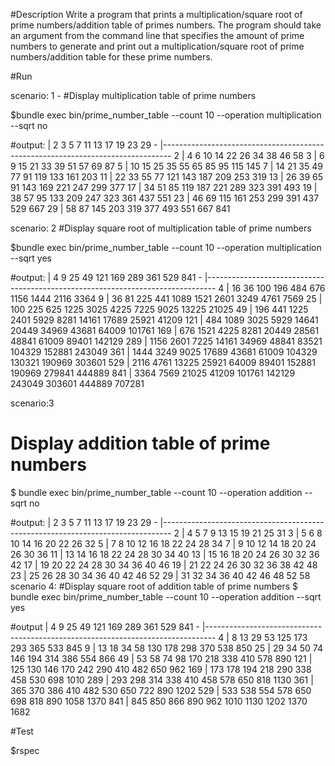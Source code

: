 #Description
Write a program that prints a multiplication/square root of prime numbers/addition table of primes numbers. The program should take an argument from the command line that specifies the amount of prime numbers to generate and print out a multiplication/square root of prime numbers/addition table for these prime numbers.

#Run

scenario: 1 - 
#Display multiplication table of prime numbers

$bundle exec bin/prime_number_table --count 10 --operation multiplication --sqrt no

#output:
         |       2       3       5       7      11      13      17      19      23      29
       - |--------------------------------------------------------------------------------
       2 |       4       6      10      14      22      26      34      38      46      58
       3 |       6       9      15      21      33      39      51      57      69      87
       5 |      10      15      25      35      55      65      85      95     115     145
       7 |      14      21      35      49      77      91     119     133     161     203
      11 |      22      33      55      77     121     143     187     209     253     319
      13 |      26      39      65      91     143     169     221     247     299     377
      17 |      34      51      85     119     187     221     289     323     391     493
      19 |      38      57      95     133     209     247     323     361     437     551
      23 |      46      69     115     161     253     299     391     437     529     667
      29 |      58      87     145     203     319     377     493     551     667     841

scenario: 2 
#Display square root of multiplication table of prime numbers

$bundle exec bin/prime_number_table --count 10 --operation multiplication --sqrt yes

#output:
         |       4       9      25      49     121     169     289     361     529     841
       - |--------------------------------------------------------------------------------
       4 |      16      36     100     196     484     676    1156    1444    2116    3364
       9 |      36      81     225     441    1089    1521    2601    3249    4761    7569
      25 |     100     225     625    1225    3025    4225    7225    9025   13225   21025
      49 |     196     441    1225    2401    5929    8281   14161   17689   25921   41209
     121 |     484    1089    3025    5929   14641   20449   34969   43681   64009  101761
     169 |     676    1521    4225    8281   20449   28561   48841   61009   89401  142129
     289 |    1156    2601    7225   14161   34969   48841   83521  104329  152881  243049
     361 |    1444    3249    9025   17689   43681   61009  104329  130321  190969  303601
     529 |    2116    4761   13225   25921   64009   89401  152881  190969  279841  444889
     841 |    3364    7569   21025   41209  101761  142129  243049  303601  444889  707281

scenario:3 
# Display addition table of prime numbers
$ bundle exec bin/prime_number_table --count 10 --operation addition --sqrt no

#output:
         |       2       3       5       7      11      13      17      19      23      29
       - |--------------------------------------------------------------------------------
       2 |       4       5       7       9      13      15      19      21      25      31
       3 |       5       6       8      10      14      16      20      22      26      32
       5 |       7       8      10      12      16      18      22      24      28      34
       7 |       9      10      12      14      18      20      24      26      30      36
      11 |      13      14      16      18      22      24      28      30      34      40
      13 |      15      16      18      20      24      26      30      32      36      42
      17 |      19      20      22      24      28      30      34      36      40      46
      19 |      21      22      24      26      30      32      36      38      42      48
      23 |      25      26      28      30      34      36      40      42      46      52
      29 |      31      32      34      36      40      42      46      48      52      58
scenario 4:
#Display square root of addition table of prime numbers
$ bundle exec bin/prime_number_table --count 10 --operation addition --sqrt yes

#output
       	 |       4       9      25      49     121     169     289     361     529     841
       - |--------------------------------------------------------------------------------
       4 |       8      13      29      53     125     173     293     365     533     845
       9 |      13      18      34      58     130     178     298     370     538     850
      25 |      29      34      50      74     146     194     314     386     554     866
      49 |      53      58      74      98     170     218     338     410     578     890
     121 |     125     130     146     170     242     290     410     482     650     962
     169 |     173     178     194     218     290     338     458     530     698    1010
     289 |     293     298     314     338     410     458     578     650     818    1130
     361 |     365     370     386     410     482     530     650     722     890    1202
     529 |     533     538     554     578     650     698     818     890    1058    1370
     841 |     845     850     866     890     962    1010    1130    1202    1370    1682

#Test

$rspec
